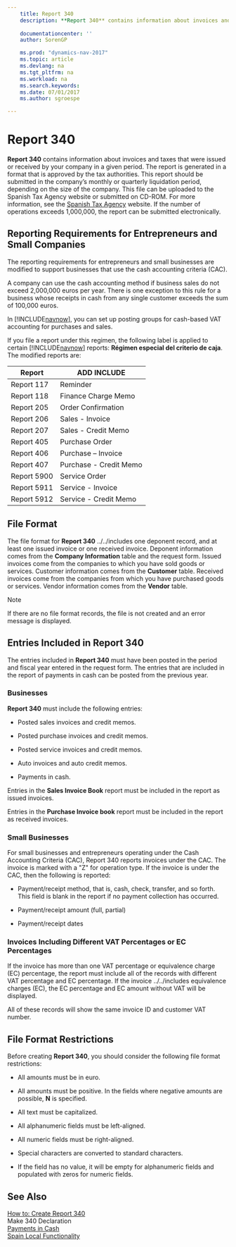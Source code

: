 ```yaml
---
    title: Report 340 
    description: **Report 340** contains information about invoices and taxes that were issued or received by your company in a given period. The report is generated in a format that is approved by the tax authorities. This report should be submitted in the company’s monthly or quarterly liquidation period, depending on the size of the company. This file can be uploaded to the Spanish Tax Agency website or submitted on CD-ROM. For more information, see the [Spanish Tax Agency](http://www.aeat.es/wps/portal/Home?channel=1af861cd949a1010VgnVCM100000d7005a80____&ver=L&site=56d8237c0bc1ff00VgnVCM100000d7005a80____&idioma=es_ES&menu=0&img=0) website. If the number of operations exceeds 1,000,000, the report can be submitted electronically.
    
    documentationcenter: ''
    author: SorenGP

    ms.prod: "dynamics-nav-2017"
    ms.topic: article
    ms.devlang: na
    ms.tgt_pltfrm: na
    ms.workload: na
    ms.search.keywords:
    ms.date: 07/01/2017
    ms.author: sgroespe

---
```

# Report 340
**Report 340** contains information about invoices and taxes that were issued or received by your company in a given period. The report is generated in a format that is approved by the tax authorities. This report should be submitted in the company’s monthly or quarterly liquidation period, depending on the size of the company. This file can be uploaded to the Spanish Tax Agency website or submitted on CD-ROM. For more information, see the [Spanish Tax Agency](http://www.aeat.es/wps/portal/Home?channel=1af861cd949a1010VgnVCM100000d7005a80____&ver=L&site=56d8237c0bc1ff00VgnVCM100000d7005a80____&idioma=es_ES&menu=0&img=0) website. If the number of operations exceeds 1,000,000, the report can be submitted electronically.  
  
## Reporting Requirements for Entrepreneurs and Small Companies  
 The reporting requirements for entrepreneurs and small businesses are modified to support businesses that use the cash accounting criteria (CAC).  
  
 A company can use the cash accounting method if business sales do not exceed 2,000,000 euros per year. There is one exception to this rule for a business whose receipts in cash from any single customer exceeds the sum of 100,000 euros.  
  
 In [!INCLUDE[navnow](../../includes/navnow_md.md)], you can set up posting groups for cash-based VAT accounting for purchases and sales.  
  
 If you file a report under this regimen, the following label is applied to certain [!INCLUDE[navnow](../../includes/navnow_md.md)] reports: **Régimen especial del criterio de caja**. The modified reports are:  
  
|Report|ADD INCLUDE<!--[!INCLUDE[bp_tabledescription](../../includes/bp_tabledescription_md.md)]-->|  
|------------|---------------------------------------|  
|Report 117|Reminder|  
|Report 118|Finance Charge Memo|  
|Report 205|Order Confirmation|  
|Report 206|Sales - Invoice|  
|Report 207|Sales - Credit Memo|  
|Report 405|Purchase Order|  
|Report 406|Purchase – Invoice|  
|Report 407|Purchase - Credit Memo|  
|Report 5900|Service Order|  
|Report 5911|Service - Invoice|  
|Report 5912|Service - Credit Memo|  
  
## File Format  
 The file format for **Report 340** ../../includes one deponent record, and at least one issued invoice or one received invoice. Deponent information comes from the **Company Information** table and the request form. Issued invoices come from the companies to which you have sold goods or services. Customer information comes from the **Customer** table. Received invoices come from the companies from which you have purchased goods or services. Vendor information comes from the **Vendor** table.  
  
> [!NOTE]  
>  If there are no file format records, the file is not created and an error message is displayed.  
  
## Entries Included in Report 340  
 The entries included in **Report 340** must have been posted in the period and fiscal year entered in the request form. The entries that are included in the report of payments in cash can be posted from the previous year.  
  
### Businesses  
 **Report 340** must include the following entries:  
  
-   Posted sales invoices and credit memos.  
  
-   Posted purchase invoices and credit memos.  
  
-   Posted service invoices and credit memos.  
  
-   Auto invoices and auto credit memos.  
  
-   Payments in cash.  
  
 Entries in the **Sales Invoice Book** report must be included in the report as issued invoices.  
  
 Entries in the **Purchase Invoice book** report must be included in the report as received invoices.  
  
### Small Businesses  
 For small businesses and entrepreneurs operating under the Cash Accounting Criteria (CAC), Report 340 reports invoices under the CAC. The invoice is marked with a "Z" for operation type. If the invoice is under the CAC, then the following is reported:  
  
-   Payment/receipt method, that is, cash, check, transfer, and so forth. This field is blank in the report if no payment collection has occurred.  
  
-   Payment/receipt amount (full, partial)  
  
-   Payment/receipt dates  
  
### Invoices Including Different VAT Percentages or EC Percentages  
 If the invoice has more than one VAT percentage or equivalence charge (EC) percentage, the report must include all of the records with different VAT percentage and EC percentage. If the invoice ../../includes equivalence charges (EC), the EC percentage and EC amount without VAT will be displayed.  
  
 All of these records will show the same invoice ID and customer VAT number.  
  
## File Format Restrictions  
 Before creating **Report 340**, you should consider the following file format restrictions:  
  
-   All amounts must be in euro.  
  
-   All amounts must be positive. In the fields where negative amounts are possible, **N** is specified.  
  
-   All text must be capitalized.  
  
-   All alphanumeric fields must be left-aligned.  
  
-   All numeric fields must be right-aligned.  
  
-   Special characters are converted to standard characters.  
  
-   If the field has no value, it will be empty for alphanumeric fields and populated with zeros for numeric fields.  
  
## See Also  
 [How to: Create Report 340](how-to-create-report-340.md)   
 Make 340 Declaration   
 [Payments in Cash](payments-in-cash.md)   
 [Spain Local Functionality](spain-local-functionality.md)